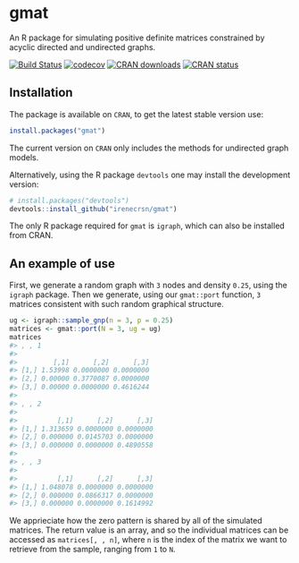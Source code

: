 <!-- README.md is generated from README.Rmd. Please edit that file -->
gmat
====

An R package for simulating positive definite matrices constrained by acyclic directed and undirected graphs.

[![Build Status](https://travis-ci.org/irenecrsn/gmat.svg?branch=master)](https://travis-ci.org/irenecrsn/gmat) [![codecov](https://codecov.io/gh/irenecrsn/gmat/branch/master/graph/badge.svg)](https://codecov.io/gh/irenecrsn/gmat) [![CRAN downloads](http://cranlogs.r-pkg.org/badges/grand-total/gmat)](http://cran.r-project.org/package=gmat) [![CRAN status](http://www.r-pkg.org/badges/version/gmat)](http://cran.r-project.org/package=gmat)

Installation
------------

The package is available on `CRAN`, to get the latest stable version use:

``` r
install.packages("gmat")
```

The current version on `CRAN` only includes the methods for undirected graph models.

Alternatively, using the R package `devtools` one may install the development version:

``` r
# install.packages("devtools")
devtools::install_github("irenecrsn/gmat")
```

The only R package required for `gmat` is `igraph`, which can also be installed from CRAN.

An example of use
-----------------

First, we generate a random graph with `3` nodes and density `0.25`, using the `igraph` package. Then we generate, using our `gmat::port` function, `3` matrices consistent with such random graphical structure.

``` r
ug <- igraph::sample_gnp(n = 3, p = 0.25)
matrices <- gmat::port(N = 3, ug = ug)
matrices
#> , , 1
#> 
#>         [,1]      [,2]      [,3]
#> [1,] 1.53998 0.0000000 0.0000000
#> [2,] 0.00000 0.3770087 0.0000000
#> [3,] 0.00000 0.0000000 0.4616244
#> 
#> , , 2
#> 
#>          [,1]      [,2]      [,3]
#> [1,] 1.313659 0.0000000 0.0000000
#> [2,] 0.000000 0.0145703 0.0000000
#> [3,] 0.000000 0.0000000 0.4890558
#> 
#> , , 3
#> 
#>          [,1]      [,2]      [,3]
#> [1,] 1.048078 0.0000000 0.0000000
#> [2,] 0.000000 0.0866317 0.0000000
#> [3,] 0.000000 0.0000000 0.1614992
```

We apprieciate how the zero pattern is shared by all of the simulated matrices. The return value is an array, and so the individual matrices can be accessed as `matrices[, , n]`, where `n` is the index of the matrix we want to retrieve from the sample, ranging from `1` to `N`.
